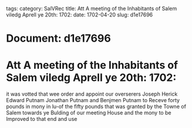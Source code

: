 tags: 
category: SalVRec
title: Att A meeting of the Inhabitants of Salem viledg Aprell ye 20th: 1702:
date: 1702-04-20
slug: d1e17696




# Document: d1e17696


# Att A meeting of the Inhabitants of Salem viledg Aprell ye 20th: 1702:

it was votted that wee order and appoint our overserers Joseph Herick Edward Putnam Jonathan Putnam and Benjmen Putnam to Receve forty pounds in mony in lu-of the fifty pounds that was granted by the Towne of Salem towards ye Bulding of our meeting House and the mony to be Improved to that end and use
